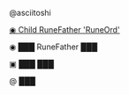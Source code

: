 @asciitoshi

[◉ Child RuneFather 'RuneOrd'](https://ordinals.com/inscription/dbbbb2f54642010d372127dad98cbe15b9dc3afd4d2656fad81ed43a2e1b0da4i0)

◉ ███ RuneFather ███

▣ ███  ███

@ ███
